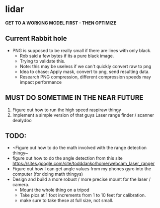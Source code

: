 # lidar

**GET TO A WORKING MODEL FIRST - THEN OPTIMIZE**

## Current Rabbit hole

- PNG is supposed to be really small if there are lines with only black.
    - Rob said a few bytes if its a pure black image. 
    - Trying to validate this. 
    - Note: this may be useless if we can't quickly convert raw to png
    - Idea to chase: Apply mask, convert to png, send resulting data. 
    - Research PNG compression, different compression speeds may impact performance

## MUST DO SOMETIME IN THE NEAR FUTURE
1. Figure out how to run the high speed raspiraw thingy
1. Implement a simple version of that guys Laser range finder / scanner dealydoo 


## TODO: 
- ~Figure out how to do the math involved with the range detection thingy~
- figure out how to do the angle detection from this site https://sites.google.com/site/todddanko/home/webcam_laser_ranger 
- Figure out how I can get angle values from my phones gyro into the computer (for doing math thingys)
- Design and build a more robust / more precise mount for the laser / camera. 
    - Mount the whole thing on a tripod
    - Take pics at 1 foot increments from 1 to 10 feet for calibration. 
    - make sure to take these at full size, not small. 